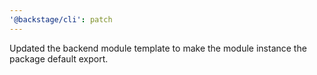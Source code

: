 ```yaml
---
'@backstage/cli': patch
---
```


Updated the backend module template to make the module instance the package default export.
